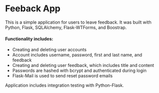 # Feeback App
This is a simple application for users to leave feedback. It was built with Python, Flask, SQLAlchemy, Flask-WTForms, and Boostrap.  

#### **Functionality includes:**  
- Creating and deleting user accounts
- Account includes username, password, first and last name, and feedback
- Creating and deleting user feedback, which includes title and content
- Passwords are hashed with bcrypt and authenticated during login
- Flask-Mail is used to send reset password emails

Application includes integration testing with Python-Flask.